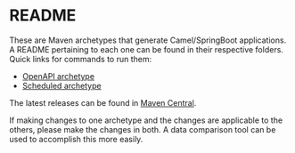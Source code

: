 # README #

These are Maven archetypes that generate Camel/SpringBoot applications. A README pertaining to each one can be found in their respective folders. Quick links for commands to run them:
- [OpenAPI archetype](https://github.com/MS3Inc/camel-archetypes/blob/main/camel-openapi-archetype/README.md#how-do-i-run-the-archetype)
- [Scheduled archetype](https://github.com/MS3Inc/camel-archetypes/tree/main/camel-scheduled-archetype#how-do-i-run-the-archetype)

The latest releases can be found in [Maven Central](https://search.maven.org/search?q=g:com.ms3-inc.tavros%20archetype).

If making changes to one archetype and the changes are applicable to the others, please make the changes in both. A data comparison tool can be used to accomplish this more easily.